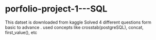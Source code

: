 # porfolio-project-1---SQL
This datset is downloaded from kaggle
Solved 4 different questions form basic to advance .
used concepts like crosstab(postgreSQL), concat, first_value(), etc
